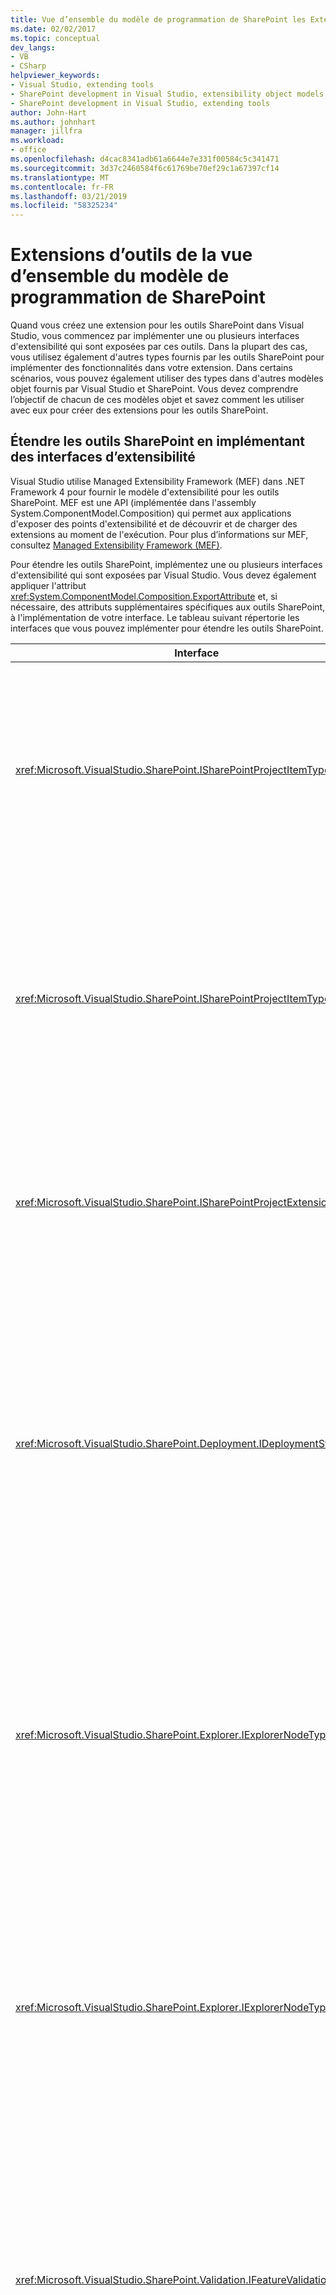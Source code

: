 ```yaml
---
title: Vue d’ensemble du modèle de programmation de SharePoint les Extensions d’outils | Microsoft Docs
ms.date: 02/02/2017
ms.topic: conceptual
dev_langs:
- VB
- CSharp
helpviewer_keywords:
- Visual Studio, extending tools
- SharePoint development in Visual Studio, extensibility object models
- SharePoint development in Visual Studio, extending tools
author: John-Hart
ms.author: johnhart
manager: jillfra
ms.workload:
- office
ms.openlocfilehash: d4cac8341adb61a6644e7e331f00584c5c341471
ms.sourcegitcommit: 3d37c2460584f6c61769be70ef29c1a67397cf14
ms.translationtype: MT
ms.contentlocale: fr-FR
ms.lasthandoff: 03/21/2019
ms.locfileid: "58325234"
---
```

# <a name="overview-of-the-programming-model-of-sharepoint-tools-extensions"></a>Extensions d’outils de la vue d’ensemble du modèle de programmation de SharePoint
  Quand vous créez une extension pour les outils SharePoint dans Visual Studio, vous commencez par implémenter une ou plusieurs interfaces d'extensibilité qui sont exposées par ces outils. Dans la plupart des cas, vous utilisez également d'autres types fournis par les outils SharePoint pour implémenter des fonctionnalités dans votre extension. Dans certains scénarios, vous pouvez également utiliser des types dans d'autres modèles objet fournis par Visual Studio et SharePoint. Vous devez comprendre l’objectif de chacun de ces modèles objet et savez comment les utiliser avec eux pour créer des extensions pour les outils SharePoint.

## <a name="extend-the-sharepoint-tools-by-implementing-extensibility-interfaces"></a>Étendre les outils SharePoint en implémentant des interfaces d’extensibilité
 Visual Studio utilise Managed Extensibility Framework (MEF) dans .NET Framework 4 pour fournir le modèle d'extensibilité pour les outils SharePoint. MEF est une API (implémentée dans l'assembly System.ComponentModel.Composition) qui permet aux applications d'exposer des points d'extensibilité et de découvrir et de charger des extensions au moment de l'exécution. Pour plus d’informations sur MEF, consultez [Managed Extensibility Framework &#40;MEF&#41;](/dotnet/framework/mef/index).

 Pour étendre les outils SharePoint, implémentez une ou plusieurs interfaces d'extensibilité qui sont exposées par Visual Studio. Vous devez également appliquer l'attribut <xref:System.ComponentModel.Composition.ExportAttribute> et, si nécessaire, des attributs supplémentaires spécifiques aux outils SharePoint, à l'implémentation de votre interface. Le tableau suivant répertorie les interfaces que vous pouvez implémenter pour étendre les outils SharePoint.

|Interface|Description|
|---------------|-----------------|
|<xref:Microsoft.VisualStudio.SharePoint.ISharePointProjectItemTypeProvider>|Implémentez cette interface pour définir un nouveau type d'élément de projet SharePoint. Pour voir un exemple, consultez [Comment : Définir un type d’élément de projet SharePoint](../sharepoint/how-to-define-a-sharepoint-project-item-type.md).|
|<xref:Microsoft.VisualStudio.SharePoint.ISharePointProjectItemTypeExtension>|Implémentez cette interface pour étendre un type d'élément de projet SharePoint qui est déjà installé dans Visual Studio. Pour voir un exemple, consultez [Comment : Créer une extension d’élément de projet SharePoint](../sharepoint/how-to-create-a-sharepoint-project-item-extension.md).|
|<xref:Microsoft.VisualStudio.SharePoint.ISharePointProjectExtension>|Implémentez cette interface pour étendre des projets SharePoint. Pour voir un exemple, consultez [Comment : Créer une extension de projet SharePoint](../sharepoint/how-to-create-a-sharepoint-project-extension.md).|
|<xref:Microsoft.VisualStudio.SharePoint.Deployment.IDeploymentStep>|Implémentez cette interface pour définir une nouvelle étape de déploiement qui peut être exécutée quand un élément de projet SharePoint est déployé ou retiré. Pour obtenir un exemple, consultez [Procédure pas à pas : Créer une étape de déploiement personnalisée pour les projets SharePoint](../sharepoint/walkthrough-creating-a-custom-deployment-step-for-sharepoint-projects.md).|
|<xref:Microsoft.VisualStudio.SharePoint.Explorer.IExplorerNodeTypeExtension>|Implémentez cette interface pour étendre un nœud existant sous le **connexions SharePoint** nœud dans le **Explorateur de serveurs** fenêtre. Pour voir un exemple, consultez [Comment : Étendre un nœud SharePoint dans l’Explorateur de serveurs](../sharepoint/how-to-extend-a-sharepoint-node-in-server-explorer.md).|
|<xref:Microsoft.VisualStudio.SharePoint.Explorer.IExplorerNodeTypeProvider>|Implémentez cette interface pour définir un nouveau type de nœud sous la **connexions SharePoint** nœud dans le **Explorateur de serveurs** fenêtre. Pour voir un exemple, consultez [Comment : Étendre un nœud SharePoint dans l’Explorateur de serveurs](../sharepoint/how-to-extend-a-sharepoint-node-in-server-explorer.md).|
|<xref:Microsoft.VisualStudio.SharePoint.Validation.IFeatureValidationRule>|Implémentez cette interface pour définir une règle de validation de fonctionnalité personnalisée. Pour voir un exemple, consultez [Comment : Créer des règles de validation pour les solutions SharePoint fonctionnalité personnalisée et un package](../sharepoint/how-to-create-custom-feature-and-package-validation-rules-for-sharepoint-solutions.md).|
|<xref:Microsoft.VisualStudio.SharePoint.Validation.IPackageValidationRule>|Implémentez cette interface pour définir une règle de validation de package personnalisée. Pour voir un exemple, consultez [Comment : Créer des règles de validation pour les solutions SharePoint fonctionnalité personnalisée et un package](../sharepoint/how-to-create-custom-feature-and-package-validation-rules-for-sharepoint-solutions.md).|

 Après avoir implémenté une extension des outils SharePoint, vous devez déployer l'assembly d'extension dans un package d'extension Visual Studio pour permettre à Visual Studio de découvrir et de charger l'extension. Pour plus d’informations, consultez [déployer des extensions pour les outils SharePoint dans Visual Studio](../sharepoint/deploying-extensions-for-the-sharepoint-tools-in-visual-studio.md).

## <a name="understand-the-object-models-that-you-use-in-sharepoint-tools-extensions"></a>Comprendre les modèles d’objet que vous utilisez dans les extensions d’outils SharePoint
 Vous pouvez utiliser plusieurs modèles objet quand vous créez des extensions pour les outils SharePoint :

-   *Modèle objet des outils SharePoint*. Ce modèle objet fournit les interfaces d'extensibilité que vous implémentez pour créer des extensions d'outils SharePoint et d'autres types connexes.

-   *Visual Studio automation et intégration d’objet des modèles*. Utilisez ces modèles objet pour accéder aux fonctionnalités de Visual Studio qui dépassent le cadre du modèle objet des outils SharePoint.

    > [!NOTE]
    >  Vous pouvez convertir certains objets du modèle objet des outils SharePoint en objets des modèles objet d'intégration et d'automation Visual Studio et vice versa, en utilisant le service de projet SharePoint. Pour plus d’informations, consultez [effectuer des conversions entre types de système de projet SharePoint et d’autres types de projet Visual Studio](../sharepoint/converting-between-sharepoint-project-system-types-and-other-visual-studio-project-types.md).

-   *Modèles d’objet serveur et client SharePoint*. Utilisez ces modèles objet pour modifier un site SharePoint ou pour extraire des données d'un site SharePoint à partir du contexte d'une extension des outils SharePoint.

### <a name="sharepoint-tools-object-model"></a>Modèle objet des outils SharePoint
 Chaque extension des outils SharePoint utilise des types dans le modèle objet des outils SharePoint pour définir les fonctionnalités et le comportement principaux de l'extension. Les tableaux suivants décrivent les espaces de noms qui sont incluses dans ce modèle objet, à l’assemby qui les contient.

#### <a name="microsoftvisualstudiosharepointdll"></a>Microsoft.VisualStudio.SharePoint.dll

|Espace de noms|Description|
|-|-|
|<xref:Microsoft.VisualStudio.SharePoint>|Contient des types qui vous permettent d'étendre et d'automatiser le système de projet SharePoint. Par exemple, vous pouvez étendre les éléments de projet et les projets SharePoint intégrés, ou vous pouvez créer vos propres éléments de projet. Pour plus d’informations, consultez [étendre le système de projet SharePoint](../sharepoint/extending-the-sharepoint-project-system.md).|
|<xref:Microsoft.VisualStudio.SharePoint.Deployment>|Contient des types qui vous permettent d'étendre le processus de déploiement des projets SharePoint, comme la création de vos propres étapes et configurations de déploiement. Pour plus d’informations, consultez [SharePoint étendre empaquetage et déploiement](../sharepoint/extending-sharepoint-packaging-and-deployment.md).|
|<xref:Microsoft.VisualStudio.SharePoint.Explorer>|Contient des types qui vous permettent d’étendre les nœuds sous le **connexions SharePoint** nœud dans le **Explorateur de serveurs** fenêtre, ou pour définir de nouveaux types de nœuds. Pour plus d’informations, consultez [étendre le nœud Connexions SharePoint dans l’Explorateur de serveurs](../sharepoint/extending-the-sharepoint-connections-node-in-server-explorer.md).|
|<xref:Microsoft.VisualStudio.SharePoint.Features>|Contient des types qui vous permettent d’accéder aux définitions de fonctionnalité dans un projet SharePoint.|
|<xref:Microsoft.VisualStudio.SharePoint.Packages>|Contient des types qui vous permettent d'accéder à la définition de package dans une solution SharePoint.|
|<xref:Microsoft.VisualStudio.SharePoint.Validation>|Contient des types qui vous permettent de personnaliser le comportement de validation de fonctionnalité et de package pour les projets SharePoint. Pour plus d'informations, voir [Procédure : Créer des règles de validation pour les solutions SharePoint fonctionnalité personnalisée et un package](../sharepoint/how-to-create-custom-feature-and-package-validation-rules-for-sharepoint-solutions.md).|

#### <a name="microsoftvisualstudiosharepointcommandsdll"></a>Microsoft.VisualStudio.SharePoint.Commands.dll

|Espace de noms|Description|
|-|-|
|<xref:Microsoft.VisualStudio.SharePoint.Commands>|Contient des types que vous pouvez utiliser pour créer des *commandes SharePoint*. Une commande SharePoint est une méthode qui appelle le modèle objet serveur SharePoint à partir d'une extension des outils SharePoint. Pour plus d’informations, consultez [appeler des modèles d’objet SharePoint](../sharepoint/calling-into-the-sharepoint-object-models.md).|

#### <a name="microsoftvisualstudiosharepointexplorerextensionsdll"></a>Microsoft.VisualStudio.SharePoint.Explorer.Extensions.dll

|Espace de noms|Description|
|-|-|
|<xref:Microsoft.VisualStudio.SharePoint.Explorer.Extensions>|Contient des types que vous pouvez utiliser pour obtenir des informations sur intégrée **Explorateur de serveurs** nœuds qui représentent des composants individuels d’un site SharePoint, tel qu’un nœud qui représente une liste, un champ ou un type de contenu. Pour plus d’informations, consultez [étendre le nœud Connexions SharePoint dans l’Explorateur de serveurs](../sharepoint/extending-the-sharepoint-connections-node-in-server-explorer.md).|

### <a name="visual-studio-automation-object-model"></a>Modèle d’objet automation Visual Studio
 Le modèle objet automation Visual Studio fournit des API que vous pouvez utiliser pour automatiser des projets Visual Studio et l'IDE. Utilisez le modèle objet Visual Studio pour effectuer des tâches relatives au projet qui ne sont pas spécifiques aux projets SharePoint, ou pour effectuer d’autres tâches d’automatisation générales dans Visual Studio. En règle générale, ce modèle objet est souvent utilisé dans les macros et les compléments Visual Studio, mais vous pouvez également l’utiliser dans les extensions des outils SharePoint.

 La partie principale du modèle objet automation Visual Studio est définie dans le *EnvDTE.dll* assembly. Le *EnvDTE\\\<version > .dll* assemblys fournissent des fonctionnalités supplémentaires qui a été introduite dans des versions spécifiques de Visual Studio. Ces assemblys sont inclus avec Visual Studio.

 Pour plus d’informations sur le modèle objet automation, consultez [référence du Kit de développement logiciel Visual Studio](../extensibility/visual-studio-sdk-reference.md).

### <a name="visual-studio-integration-object-model"></a>Modèle objet d’intégration Visual Studio
 Le modèle d’objet Intégration fournit des API que vous pouvez utiliser pour ajouter des fonctionnalités à Visual Studio en créant un *VSPackage*. Un package Visual Studio est un module qui étend l’IDE Visual Studio en fournissant des fonctionnalités personnalisées telles que les fenêtres Outil, les éditeurs, les concepteurs, les services et les projets.

 Vous pouvez utiliser le modèle objet d’intégration si vous souhaitez ajouter une nouvelle fonctionnalité Visual Studio à utiliser avec les outils SharePoint intégrés. Par exemple, si vous créez un élément de projet SharePoint personnalisé qui représente une action personnalisée pour un site SharePoint, vous pouvez également créer un package Visual Studio qui implémente un concepteur pour l'action personnalisée. Vous pouvez associer le concepteur à l’action personnalisée en ajoutant un élément de menu contextuel à l’élément de projet qui représente l’action personnalisée dans **l’Explorateur de solutions**. Vous pouvez ouvrir votre concepteur en ouvrant le menu contextuel (soit en double-cliquant sur l’élément de projet d’action personnalisée ou en sélectionnant puis en choisissant le **MAJ**+**F10** clés), puis en choisissant **Open**.

 Ce modèle objet est défini dans un jeu d'assemblys qui sont inclus dans le Kit de développement logiciel (SDK) Visual Studio. Voici quelques-uns des principaux assemblys dans ce modèle objet *Microsoft.VisualStudio.Shell.11.0.dll*, *Microsoft.VisualStudio.Shell.Interop.dll*, et  *Microsoft.VisualStudio.OLE.Interop.dll*.

 Pour plus d’informations sur le modèle objet d’intégration, consultez [vue d’ensemble du modèle Automation](../extensibility/internals/automation-model-overview.md) et [référence du Kit de développement logiciel Visual Studio](../extensibility/visual-studio-sdk-reference.md).

### <a name="sharepoint-object-models"></a>Modèles d’objet SharePoint
 Les extensions des outils SharePoint peuvent utiliser des API SharePoint pour modifier un site SharePoint ou pour extraire des données d'un site SharePoint. [!INCLUDE[wss_14_long](../sharepoint/includes/wss-14-long-md.md)] et [!INCLUDE[moss_14_long](../sharepoint/includes/moss-14-long-md.md)] fournissent deux modèles objet différents : un modèle objet serveur et un modèle objet client.

 Vous pouvez utiliser des API dans les deux modèles objet dans une extension des outils SharePoint, mais chaque modèle objet présente ses propres avantages et inconvénients dans le contexte des extensions des outils SharePoint. Pour plus d’informations, consultez [appeler des modèles d’objet SharePoint](../sharepoint/calling-into-the-sharepoint-object-models.md).

|Modèle objet|Description|
|------------------|-----------------|
|Modèle objet serveur|Le modèle objet serveur fournit l'accès à toutes les fonctionnalités que [!INCLUDE[wss_14_long](../sharepoint/includes/wss-14-long-md.md)] et [!INCLUDE[moss_14_long](../sharepoint/includes/moss-14-long-md.md)] exposent par programmation. Ce modèle objet est conçu pour être utilisé par les solutions SharePoint qui s'exécutent sur le serveur SharePoint. La majeure partie de ce modèle d’objet est définie dans le *Microsoft.SharePoint.dll* assembly. Pour plus d’informations sur le modèle objet serveur, consultez [à l’aide du modèle d’objet SharePoint Foundation côté serveur](http://go.microsoft.com/fwlink/?LinkId=177796).|
|Modèle objet client|Le modèle objet client est un sous-ensemble du modèle objet serveur qui permet d'interagir avec des données SharePoint à partir d'un client ou serveur distant. Il est conçu pour réduire le nombre d'allers-retours qui doivent être exécutés pour effectuer des tâches courantes. La majeure partie du modèle objet client est définie dans le *Microsoft.SharePoint.Client.dll* et *Microsoft.SharePoint.Client.Runtime.dll* assemblys. Pour plus d’informations sur le modèle objet client, consultez [modèle objet Client managé](http://go.microsoft.com/fwlink/?LinkId=177797).|

## <a name="see-also"></a>Voir aussi
- [Étendre les outils SharePoint dans Visual Studio](../sharepoint/extending-the-sharepoint-tools-in-visual-studio.md)
- [Appeler des modèles d’objet SharePoint](../sharepoint/calling-into-the-sharepoint-object-models.md)
- [Utiliser le service de projet SharePoint](../sharepoint/using-the-sharepoint-project-service.md)

